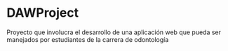 # DAWProject
Proyecto que involucra el desarrollo de una aplicación web que pueda ser manejados por estudiantes de la carrera de odontología
